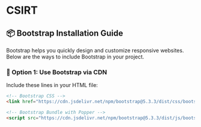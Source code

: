 # CSIRT
## 📦 Bootstrap Installation Guide

Bootstrap helps you quickly design and customize responsive websites. Below are the ways to include Bootstrap in your project.

### 🔗 Option 1: Use Bootstrap via CDN

Include these lines in your HTML file:

```html
<!-- Bootstrap CSS -->
<link href="https://cdn.jsdelivr.net/npm/bootstrap@5.3.3/dist/css/bootstrap.min.css" rel="stylesheet">

<!-- Bootstrap Bundle with Popper -->
<script src="https://cdn.jsdelivr.net/npm/bootstrap@5.3.3/dist/js/bootstrap.bundle.min.js"></script>

